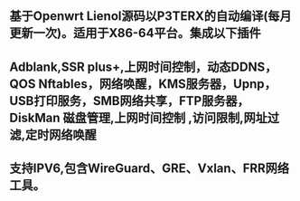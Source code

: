 基于Openwrt Lienol源码以P3TERX的自动编译(每月更新一次)。适用于X86-64平台。集成以下插件
---
Adblank,SSR plus+,上网时间控制，动态DDNS，QOS Nftables，网络唤醒，KMS服务器，Upnp，USB打印服务，SMB网络共享，FTP服务器，DiskMan 磁盘管理,上网时间控制 ,访问限制,网址过滤,定时网络唤醒
---
支持IPV6,包含WireGuard、GRE、Vxlan、FRR网络工具。
---
